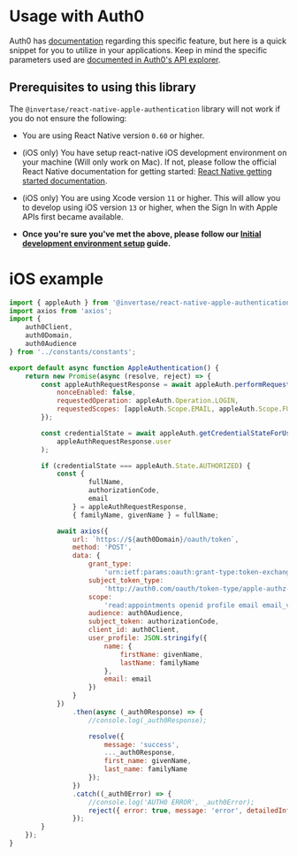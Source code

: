 # Usage with Auth0
Auth0 has [documentation](https://auth0.com/docs/connections/nativesocial/apple) regarding this specific feature, but here is a quick snippet for you to utilize in your applications. Keep in mind the specific parameters used are [documented in Auth0's API explorer](https://auth0.com/docs/api/authentication#token-exchange-for-native-social).

## Prerequisites to using this library

The `@invertase/react-native-apple-authentication` library will not work if you do not ensure the following:

- You are using React Native version `0.60` or higher.

- (iOS only) You have setup react-native iOS development environment on your machine (Will only work on Mac). If not, please follow the official React Native documentation for getting started: [React Native getting started documentation](https://facebook.github.io/react-native/docs/getting-started).

- (iOS only) You are using Xcode version `11` or higher. This will allow you to develop using iOS version `13` or higher, when the Sign In with Apple APIs first became available.

- **Once you're sure you've met the above, please follow our [Initial development environment setup](INITIAL_SETUP.md) guide.**

# iOS example

```js
import { appleAuth } from '@invertase/react-native-apple-authentication';
import axios from 'axios';
import {
    auth0Client,
    auth0Domain,
    auth0Audience
} from '../constants/constants';

export default async function AppleAuthentication() {
    return new Promise(async (resolve, reject) => {
        const appleAuthRequestResponse = await appleAuth.performRequest({
            nonceEnabled: false,
            requestedOperation: appleAuth.Operation.LOGIN,
            requestedScopes: [appleAuth.Scope.EMAIL, appleAuth.Scope.FULL_NAME]
        });

        const credentialState = await appleAuth.getCredentialStateForUser(
            appleAuthRequestResponse.user
        );

        if (credentialState === appleAuth.State.AUTHORIZED) {
            const {
                    fullName,
                    authorizationCode,
                    email
                } = appleAuthRequestResponse,
                { familyName, givenName } = fullName;

            await axios({
                url: `https://${auth0Domain}/oauth/token`,
                method: 'POST',
                data: {
                    grant_type:
                        'urn:ietf:params:oauth:grant-type:token-exchange',
                    subject_token_type:
                        'http://auth0.com/oauth/token-type/apple-authz-code',
                    scope:
                        'read:appointments openid profile email email_verified',
                    audience: auth0Audience,
                    subject_token: authorizationCode,
                    client_id: auth0Client,
                    user_profile: JSON.stringify({
                        name: {
                            firstName: givenName,
                            lastName: familyName
                        },
                        email: email
                    })
                }
            })
                .then(async (_auth0Response) => {
                    //console.log(_auth0Response);

                    resolve({
                        message: 'success',
                        ..._auth0Response,
                        first_name: givenName,
                        last_name: familyName
                    });
                })
                .catch((_auth0Error) => {
                    //console.log('AUTH0 ERROR', _auth0Error);
                    reject({ error: true, message: 'error', detailedInformation: _auth0Error });
                });
        }
    });
}

```
